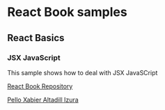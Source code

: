 # React Book samples
## React Basics
### JSX JavaScript
This sample shows how to deal with JSX JavaSCript

[React Book Repository](https://github.com/pxai/react-samples)

[Pello Xabier Altadill Izura](http://pello.io)